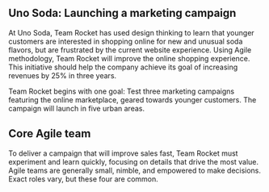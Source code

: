 ## Uno Soda: Launching a marketing campaign

At Uno Soda, Team Rocket has used design thinking to learn that younger customers are interested in shopping online for new and unusual soda flavors, but are frustrated by the current website experience. Using Agile methodology, Team Rocket will improve the online shopping experience. This initiative should help the company achieve its goal of increasing revenues by 25% in three years.

Team Rocket begins with one goal: Test three marketing campaigns featuring the online marketplace, geared towards younger customers. The campaign will launch in five urban areas.
## Core Agile team

To deliver a campaign that will improve sales fast, Team Rocket must experiment and learn quickly, focusing on details that drive the most value. Agile teams are generally small, nimble, and empowered to make decisions. Exact roles vary, but these four are common.


